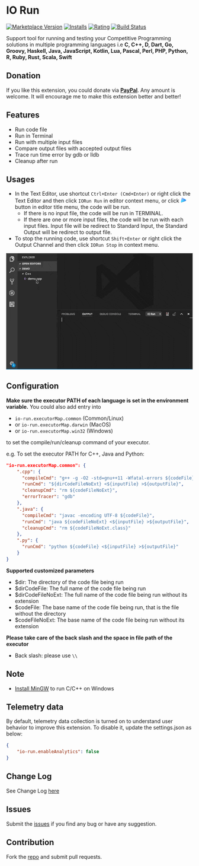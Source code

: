 # IO Run

 [![Marketplace Version](https://vsmarketplacebadge.apphb.com/version/hoangnc.io-run.svg)](https://marketplace.visualstudio.com/items?itemName=hoangnc.io-run) [![Installs](https://vsmarketplacebadge.apphb.com/installs/hoangnc.io-run.svg)](https://marketplace.visualstudio.com/items?itemName=hoangnc.io-run) [![Rating](https://vsmarketplacebadge.apphb.com/rating/hoangnc.io-run.svg)](https://marketplace.visualstudio.com/items?itemName=hoangnc.io-run) [![Build Status](https://travis-ci.org/openhoangnc/vscode-io-run.svg?branch=master)](https://travis-ci.org/openhoangnc/vscode-io-run)

Support tool for running and testing your Competitive Programming solutions in multiple programming languages i.e **C, C++, D, Dart, Go, Groovy, Haskell, Java, JavaScript, Kotlin, Lua, Pascal, Perl, PHP, Python, R, Ruby, Rust, Scala, Swift**

## Donation

If you like this extension, you could donate via **[PayPal](https://paypal.me/tohoangnc)**. Any amount is welcome. It will encourage me to make this extension better and better!

## Features

* Run code file
* Run in Terminal
* Run with multiple input files
* Compare output files with accepted output files
* Trace run time error by gdb or lldb
* Cleanup after run

## Usages

* In the Text Editor, use shortcut `Ctrl+Enter (Cmd+Enter)` or right click the Text Editor and then click `IORun Run` in editor context menu, or click ![RunIcon](images/run-16.png) button in editor title menu, the code will be run.
  * If there is no input file, the code will be run in TERMINAL.
  * If there are one or more input files, the code will be run with each input files. Input file will be redirect to Standard Input, the Standard Output will be redirect to output file.
* To stop the running code, use shortcut `Shift+Enter` or right click the Output Channel and then click `IORun Stop` in context menu.

![Usage](images/usage.gif)
## Configuration

**Make sure the executor PATH of each language is set in the environment variable.**
You could also add entry into 
* `io-run.executorMap.common` (Common/Linux)
* or `io-run.executorMap.darwin` (MacOS) 
* or `io-run.executorMap.win32` (Windows)

to set the compile/run/cleanup command of your executor.

e.g. To set the executor PATH for C++, Java and Python:
```json
"io-run.executorMap.common": {
    ".cpp": {
      "compileCmd": "g++ -g -O2 -std=gnu++11 -Wfatal-errors ${codeFile} -o ${codeFileNoExt}",
      "runCmd": "${dirCodeFileNoExt} <${inputFile} >${outputFile}",
      "cleanupCmd": "rm ${codeFileNoExt}",
      "errorTracer": "gdb"
    },
    ".java": {
      "compileCmd": "javac -encoding UTF-8 ${codeFile}",
      "runCmd": "java ${codeFileNoExt} <${inputFile} >${outputFile}",
      "cleanupCmd": "rm ${codeFileNoExt.class}"
    },
    ".py": {
      "runCmd": "python ${codeFile} <${inputFile} >${outputFile}"
    }
}
```
**Supported customized parameters**
  * $dir: The directory of the code file being run
  * $dirCodeFile: The full name of the code file being run
  * $dirCodeFileNoExt: The full name of the code file being run without its extension
  * $codeFile: The base name of the code file being run, that is the file without the directory
  * $codeFileNoExt: The base name of the code file being run without its extension

**Please take care of the back slash and the space in file path of the executor**
  * Back slash: please use `\\`

## Note
  * [Install MinGW](https://github.com/openhoangnc/vscode-io-run/wiki/Install-GNU-C%EF%BC%8B%EF%BC%8B---Compiler-and-config-for-VS-Code-in-Windows) to run C/C++ on Windows 

## Telemetry data
By default, telemetry data collection is turned on to understand user behavior to improve this extension. To disable it, update the settings.json as below:
```json
{
    "io-run.enableAnalytics": false
}
```

## Change Log
See Change Log [here](CHANGELOG.md)

## Issues
Submit the [issues](https://github.com/openhoangnc/vscode-io-run/issues) if you find any bug or have any suggestion.

## Contribution
Fork the [repo](https://github.com/openhoangnc/vscode-io-run) and submit pull requests.
